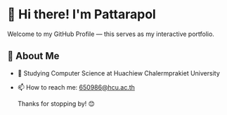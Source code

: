 
# 👋 Hi there! I'm Pattarapol
Welcome to my GitHub Profile — this serves as my interactive portfolio.
## 💼 About Me
-  🔭 Studying Computer Science at Huachiew Chalermprakiet University
-  📫 How to reach me: 650986@hcu.ac.th
  
   Thanks for stopping by! 😊
